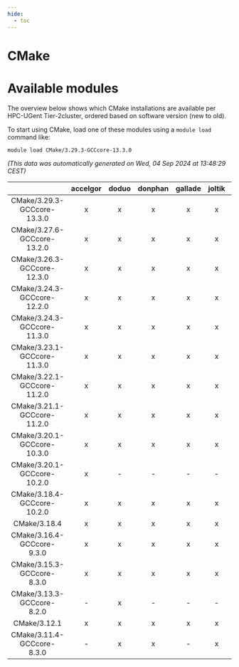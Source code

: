 ```yaml
---
hide:
  - toc
---
```


CMake
=====

# Available modules


The overview below shows which CMake installations are available per HPC-UGent Tier-2cluster, ordered based on software version (new to old).

To start using CMake, load one of these modules using a `module load` command like:

```shell
module load CMake/3.29.3-GCCcore-13.3.0
```

*(This data was automatically generated on Wed, 04 Sep 2024 at 13:48:29 CEST)*  

| |accelgor|doduo|donphan|gallade|joltik|shinx|skitty|
| :---: | :---: | :---: | :---: | :---: | :---: | :---: | :---: |
|CMake/3.29.3-GCCcore-13.3.0|x|x|x|x|x|x|x|
|CMake/3.27.6-GCCcore-13.2.0|x|x|x|x|x|x|x|
|CMake/3.26.3-GCCcore-12.3.0|x|x|x|x|x|x|x|
|CMake/3.24.3-GCCcore-12.2.0|x|x|x|x|x|x|x|
|CMake/3.24.3-GCCcore-11.3.0|x|x|x|x|x|x|x|
|CMake/3.23.1-GCCcore-11.3.0|x|x|x|x|x|x|x|
|CMake/3.22.1-GCCcore-11.2.0|x|x|x|x|x|-|x|
|CMake/3.21.1-GCCcore-11.2.0|x|x|x|x|x|x|x|
|CMake/3.20.1-GCCcore-10.3.0|x|x|x|x|x|-|x|
|CMake/3.20.1-GCCcore-10.2.0|x|-|-|-|-|-|-|
|CMake/3.18.4-GCCcore-10.2.0|x|x|x|x|x|-|x|
|CMake/3.18.4|x|x|x|x|x|x|x|
|CMake/3.16.4-GCCcore-9.3.0|x|x|x|x|x|-|x|
|CMake/3.15.3-GCCcore-8.3.0|x|x|x|x|x|-|x|
|CMake/3.13.3-GCCcore-8.2.0|-|x|-|-|-|-|-|
|CMake/3.12.1|x|x|x|x|x|-|x|
|CMake/3.11.4-GCCcore-8.3.0|-|x|x|-|x|-|x|
